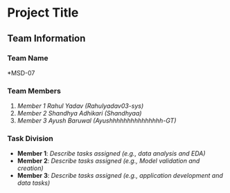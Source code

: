 # Project Title

## Team Information

### Team Name
*MSD-07

### Team Members
1. *Member 1 Rahul Yadav (Rahulyadav03-sys)*
2. *Member 2 Shandhya Adhikari (Shandhyaa)*
3. *Member 3 Ayush Baruwal (Ayushhhhhhhhhhhhhhh-GT)*

### Task Division
- **Member 1**: *Describe tasks assigned (e.g., data analysis and EDA)*
- **Member 2**: *Describe tasks assigned (e.g., Model validation and creation)*
- **Member 3**: *Describe tasks assigned (e.g., application development and data tasks)*
